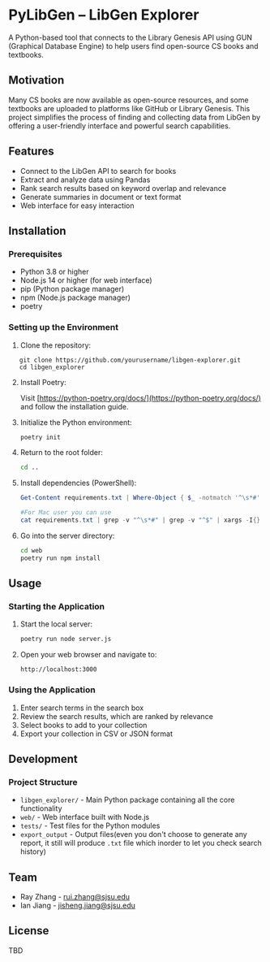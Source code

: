 
# PyLibGen – LibGen Explorer

A Python-based tool that connects to the Library Genesis API using GUN (Graphical Database Engine) to help users find open-source CS books and textbooks.

## Motivation

Many CS books are now available as open-source resources, and some textbooks are uploaded to platforms like GitHub or Library Genesis. This project simplifies the process of finding and collecting data from LibGen by offering a user-friendly interface and powerful search capabilities.

## Features

- Connect to the LibGen API to search for books
- Extract and analyze data using Pandas
- Rank search results based on keyword overlap and relevance
- Generate summaries in document or text format
- Web interface for easy interaction

## Installation

### Prerequisites

- Python 3.8 or higher
- Node.js 14 or higher (for web interface)
- pip (Python package manager)
- npm (Node.js package manager)
- poetry

### Setting up the Environment
1. Clone the repository:
```
   git clone https://github.com/yourusername/libgen-explorer.git
   cd libgen_explorer
````

2. Install Poetry:

   Visit [https://python-poetry.org/docs/](https://python-poetry.org/docs/) and follow the installation guide.

3. Initialize the Python environment:

   ```bash
   poetry init
   ```

4. Return to the root folder:

   ```bash
   cd ..
   ```

5. Install dependencies (PowerShell):

   ```powershell
   Get-Content requirements.txt | Where-Object { $_ -notmatch '^\s*#' -and $_ -ne '' } | ForEach-Object { poetry add $_ }

   #For Mac user you can use
   cat requirements.txt | grep -v "^\s*#" | grep -v "^$" | xargs -I{} poetry add {}
   ```

6. Go into the server directory:

   ```bash
   cd web
   poetry run npm install
   ```

## Usage

### Starting the Application

1. Start the local server:

   ```bash
   poetry run node server.js
   ```

2. Open your web browser and navigate to:

   ```
   http://localhost:3000
   ```

### Using the Application

1. Enter search terms in the search box
2. Review the search results, which are ranked by relevance
3. Select books to add to your collection
4. Export your collection in CSV or JSON format

## Development

### Project Structure

* `libgen_explorer/` - Main Python package containing all the core functionality
* `web/` - Web interface built with Node.js
* `tests/` - Test files for the Python modules
* `export_output` - Output files(even you don't choose to generate any report, it still will produce `.txt` file which inorder to let you check search history)

## Team

* Ray Zhang - [rui.zhang@sjsu.edu](mailto:rui.zhang@sjsu.edu)
* Ian Jiang - [jisheng.jiang@sjsu.edu](mailto:jisheng.jiang@sjsu.edu)

## License

TBD

